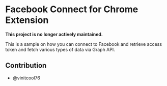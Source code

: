 
# Facebook Connect for Chrome Extension

**This project is no longer actively maintained.**

This is a sample on how you can connect to Facebook and retrieve access token and fetch various types of data via Graph API.

## Contribution

- @vinitcool76
